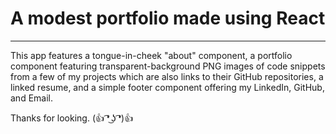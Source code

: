 # A modest portfolio made using React

***

This app features a tongue-in-cheek "about" component, a portfolio component featuring transparent-background PNG images of code snippets from a few of my projects which are also links to their GitHub repositories, a linked resume, and a simple footer component offering my LinkedIn, GitHub, and Email. 

Thanks for looking. (👍 ͡❛ ͜ʖ ͡❛)👍